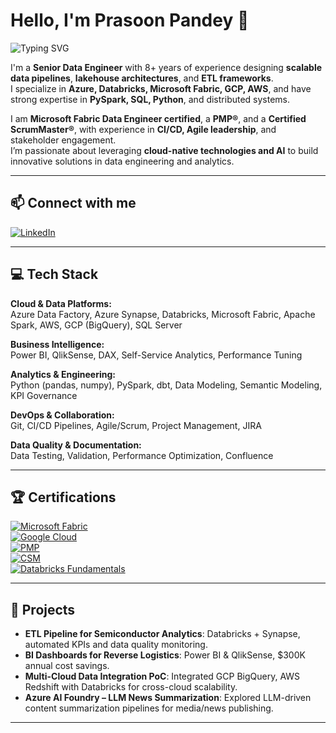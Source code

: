 # Hello, I'm Prasoon Pandey 👋

![Typing SVG](https://readme-typing-svg.demolab.com?font=Fira+Code&size=22&pause=1000&color=F70000&width=435&lines=Senior+Data+Engineer+|+Cloud+&+AI+Enthusiast)

I'm a **Senior Data Engineer** with 8+ years of experience designing **scalable data pipelines**, **lakehouse architectures**, and **ETL frameworks**.  
I specialize in **Azure, Databricks, Microsoft Fabric, GCP, AWS**, and have strong expertise in **PySpark, SQL, Python**, and distributed systems.  

I am **Microsoft Fabric Data Engineer certified**, a **PMP®**, and a **Certified ScrumMaster®**, with experience in **CI/CD, Agile leadership**, and stakeholder engagement.  
I’m passionate about leveraging **cloud-native technologies and AI** to build innovative solutions in data engineering and analytics.

---

## 📫 Connect with me

[![LinkedIn](https://img.shields.io/badge/LinkedIn-Prasoon_Pandey-blue?style=for-the-badge&logo=linkedin)](https://www.linkedin.com/in/prasoon1852)  

---

## 💻 Tech Stack

**Cloud & Data Platforms:**  
Azure Data Factory, Azure Synapse, Databricks, Microsoft Fabric, Apache Spark, AWS, GCP (BigQuery), SQL Server  

**Business Intelligence:**  
Power BI, QlikSense, DAX, Self-Service Analytics, Performance Tuning  

**Analytics & Engineering:**  
Python (pandas, numpy), PySpark, dbt, Data Modeling, Semantic Modeling, KPI Governance  

**DevOps & Collaboration:**  
Git, CI/CD Pipelines, Agile/Scrum, Project Management, JIRA  

**Data Quality & Documentation:**  
Data Testing, Validation, Performance Optimization, Confluence  

---

## 🏆 Certifications

[![Microsoft Fabric](https://img.shields.io/badge/Microsoft-Fabric_Data_Engineer-green?style=for-the-badge&logo=microsoft)](https://learn.microsoft.com/en-us/users/prasoonpandey-0591/credentials/5c1c3d3ad478735f)  
[![Google Cloud](https://img.shields.io/badge/Google-Cloud_Engineering-4285F4?style=for-the-badge&logo=googlecloud)](https://www.linkedin.com/learning/certificates/73fc17b38be8b6d1c2ed15b89dd57f41078020cc6a0fe8d2b8ac987f04c578b9)  
[![PMP](https://img.shields.io/badge/PMP®-Project_Management-blue?style=for-the-badge&logo=projectdotnet)](https://www.credly.com/badges/25a89345-b36a-4c40-86fd-8a6b9e6a7833/public_url)  
[![CSM](https://img.shields.io/badge/CSM®-Scrum_Master-orange?style=for-the-badge&logo=scrumalliance)](https://certification.scrumalliance.org/accounts/1389898-prasoon-pandey/certifications/1619863-csm)  
[![Databricks Fundamentals](https://img.shields.io/badge/Databricks-Fundamentals-FF6F00?style=for-the-badge&logo=databricks)](https://credentials.databricks.com/dadf737c-9d99-479a-9902-771c22fd90ff#acc.lBpQKyeZ)


---

## 🚀 Projects

- **ETL Pipeline for Semiconductor Analytics**: Databricks + Synapse, automated KPIs and data quality monitoring.  
- **BI Dashboards for Reverse Logistics**: Power BI & QlikSense, $300K annual cost savings.  
- **Multi-Cloud Data Integration PoC**: Integrated GCP BigQuery, AWS Redshift with Databricks for cross-cloud scalability.  
- **Azure AI Foundry – LLM News Summarization**: Explored LLM-driven content summarization pipelines for media/news publishing.  

---
